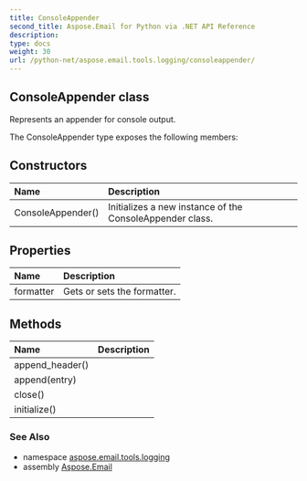 ```yaml
---
title: ConsoleAppender
second_title: Aspose.Email for Python via .NET API Reference
description: 
type: docs
weight: 30
url: /python-net/aspose.email.tools.logging/consoleappender/
---
```


## ConsoleAppender class

Represents an appender for console output.

The ConsoleAppender type exposes the following members:
## Constructors
| Name | Description |
| :- | :- |
|ConsoleAppender()|Initializes a new instance of the ConsoleAppender class.|
## Properties
| Name | Description |
| :- | :- |
|formatter|Gets or sets the formatter.|
## Methods
| Name | Description |
| :- | :- |
|append_header()|  |
|append(entry)|  |
|close()|  |
|initialize()|  |

### See Also

* namespace [aspose.email.tools.logging](/python-net/aspose.email.tools.logging/)
* assembly [Aspose.Email](/python-net/)


